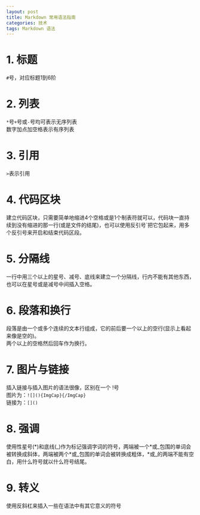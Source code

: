 ```yaml
---
layout: post
title: Markdown 常用语法指南
categories: 技术
tags: Markdown 语法
---
```


# 1. 标题
`#`号，对应标题1到6阶

# 2. 列表
`*`号`+`号或`-`号均可表示无序列表  
数字加点加空格表示有序列表

# 3. 引用
`>`表示引用

# 4. 代码区块
建立代码区块，只需要简单地缩进4个空格或是1个制表符就可以，代码块一直持续到没有缩进的那一行(或是文件的结尾)，也可以使用反引号\`把它包起来，用多个反引号来开启和结束代码区段。
# 5. 分隔线
一行中用三个以上的星号、减号、底线来建立一个分隔线，行内不能有其他东西，也可以在星号或是减号中间插入空格。
# 6. 段落和换行
段落是由一个或多个连续的文本行组成，它的前后要一个以上的空行(显示上看起来像是空的)。  
两个以上的空格然后回车作为换行。
# 7. 图片与链接
插入链接与插入图片的语法很像，区别在一个 !号  
图片为：`![](){ImgCap}{/ImgCap}`  
链接为：`[]()`
# 8. 强调
使用性星号(\*)和底线(\_)作为标记强调字词的符号，两端被一个\*或\_包围的单词会被转换成斜体，两端被两个\*或\_包围的单词会被转换成粗体，*或_的两端不能有空白，用什么符号就以什么符号结尾。
# 9. 转义
使用反斜杠来插入一些在语法中有其它意义的符号
